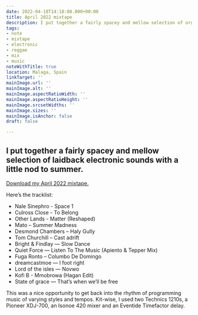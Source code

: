 ```yaml
---
date: 2022-04-18T14:18:08.000+00:00
title: April 2022 mixtape
description: I put together a fairly spacey and mellow selection of organic electronics
tags:
- note
- mixtape
- electronic
- reggae
- mix
- music
noteWithTitle: true
location: Malaga, Spain
linkTarget: ''
mainImage.url: ''
mainImage.alt: ''
mainImage.aspectRatioWidth: ''
mainImage.aspectRatioHeight: ''
mainImage.srcsetWidths: ''
mainImage.sizes: ''
mainImage.isAnchor: false
draft: false

---
```

I put together a fairly spacey and mellow selection of laidback electronic sounds with a little nod to summer.
---

[Download my April 2022 mixtape.](https://drive.google.com/uc?id=1oFjh8wpmYm22iPq1Np0pFMFW1XgBKsHX&export=download)

Here’s the tracklist:

* Nale Sinephro - Space 1
* Culross Close - To Belong
* Other Lands - Matter (Reshaped)
* Mato – Summer Madness
* Desmond Chambers – Haly Gully
* Tom Churchill – Cast adrift
* Bright & Findlay — Slow Dance
* Quiet Force — Listen To The Music (Apiento & Tepper Mix)
* Fuga Ronto – Columbo De Domingo
* dreamcastmoe — l foot right
* Lord of the isles — Novwo
* Kofi B - Mmobrowa (Hagan Edit)
* State of grace — That’s when we’ll be free

This was a nice opportunity to get back into the rhythm of programming music of varying styles and tempos. Kit-wise, I used two Technics 1210s, a Pioneer XDJ-700, an Isonoe 420 mixer and an Eventide Timefactor delay.
